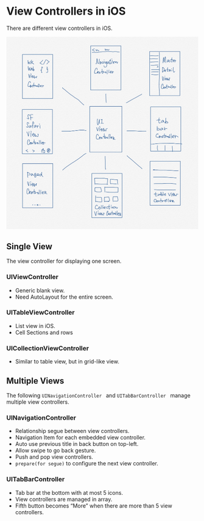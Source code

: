 # View Controllers in iOS

There are different view controllers in iOS. 

![](./images/ios-view-controllers.png)


## Single View

The view controller for displaying one screen. 

### UIViewController

- Generic blank view.
- Need AutoLayout for the entire screen.

### UITableViewController

- List view in iOS.
- Cell Sections and rows

### UICollectionViewController

- Similar to table view, but in grid-like view.

## Multiple Views

The following `UINavigationController ` and `UITabBarController ` manage multiple view controllers. 

### UINavigationController

- Relationship segue between view controllers.
- Navigation Item for each embedded view controller.
- Auto use previous title in back button on top-left.
- Allow swipe to go back gesture.
- Push and pop view controllers.
- `prepare(for segue)` to configure the next view controller.

### UITabBarController

- Tab bar at the bottom with at most 5 icons.
- View controllers are managed in array.
- Fifth button becomes “More” when there are more than 5 view controllers.